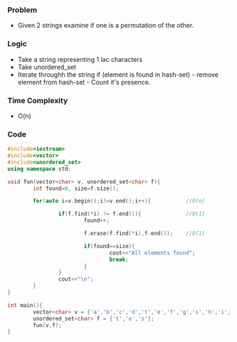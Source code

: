 ### Problem
- Given 2 strings examine if one is a permutation of the other.

### Logic
- Take a string representing 1 lac characters
- Take unordered_set<char>
- Iterate throughh the string
        if (element is found in hash-set)
                - remove element from hash-set
                - Count it's presence.

### Time Complexity
- O(n)
        
### Code
```c++                
#include<iostream>
#include<vector>
#include<unordered_set>
using namespace std;

void fun(vector<char> v, unordered_set<char> f){
        int found=0, size=f.size();

        for(auto i=v.begin();i!=v.end();i++){           //O(n)

                if(f.find(*i) != f.end()){              //O(1)
                        found++;

                        f.erase(f.find(*i),f.end());    //O(1)

                        if(found==size){
                                cout<<"All elements found";
                                break;
                        }
                }
                cout<<"\n";
        }
}

int main(){
        vector<char> v = {'a','b','c','d','t','e','f','g','s','h','i','t'};
        unordered_set<char> f = {'t','e','s'};
        fun(v,f);
}
```
